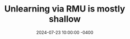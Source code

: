 ---
layout: post
title:  "Unlearning via RMU is mostly shallow"
date:   2024-07-23 10:00:00 -0400
external_url: https://www.lesswrong.com/posts/6QYpXEscd8GuE7BgW/unlearning-via-rmu-is-mostly-shallow
external_site: LessWrong
external_site_logo_path: /assets/images/misc/lesswrong.svg
---